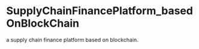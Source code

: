 # SupplyChainFinancePlatform_basedOnBlockChain
a supply chain finance platform based on blockchain.
